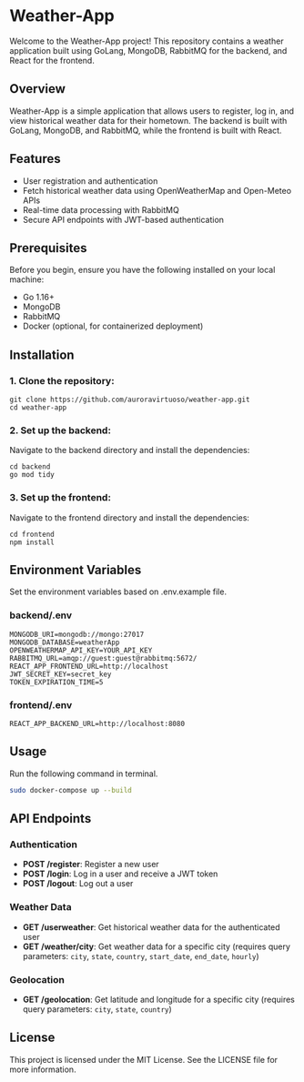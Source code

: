 # Weather-App
Welcome to the Weather-App project! This repository contains a weather application built using GoLang, MongoDB, RabbitMQ for the backend, and React for the frontend.
## Overview
Weather-App is a simple application that allows users to register, log in, and view historical weather data for their hometown. The backend is built with GoLang, MongoDB, and RabbitMQ, while the frontend is built with React.
## Features
- User registration and authentication
- Fetch historical weather data using OpenWeatherMap and Open-Meteo APIs
- Real-time data processing with RabbitMQ
- Secure API endpoints with JWT-based authentication
## Prerequisites
Before you begin, ensure you have the following installed on your local machine:
- Go 1.16+
- MongoDB
- RabbitMQ
- Docker (optional, for containerized deployment)
## Installation
### 1. Clone the repository:
```console
git clone https://github.com/auroravirtuoso/weather-app.git
cd weather-app
```
### 2. Set up the backend:
Navigate to the backend directory and install the dependencies:
```console
cd backend
go mod tidy
```
### 3. Set up the frontend:
Navigate to the frontend directory and install the dependencies:
```console
cd frontend
npm install
```
## Environment Variables
Set the environment variables based on .env.example file.
### backend/.env
```
MONGODB_URI=mongodb://mongo:27017
MONGODB_DATABASE=weatherApp
OPENWEATHERMAP_API_KEY=YOUR_API_KEY
RABBITMQ_URL=amqp://guest:guest@rabbitmq:5672/
REACT_APP_FRONTEND_URL=http://localhost
JWT_SECRET_KEY=secret_key
TOKEN_EXPIRATION_TIME=5
```
### frontend/.env
```
REACT_APP_BACKEND_URL=http://localhost:8080
```
## Usage
Run the following command in terminal.
```sh
sudo docker-compose up --build
```
## API Endpoints
### Authentication
- **POST /register**: Register a new user
- **POST /login**: Log in a user and receive a JWT token
- **POST /logout**: Log out a user
### Weather Data
- **GET /userweather**: Get historical weather data for the authenticated user
- **GET /weather/city**: Get weather data for a specific city (requires query parameters: `city`, `state`, `country`, `start_date`, `end_date`, `hourly`)
### Geolocation
- **GET /geolocation**: Get latitude and longitude for a specific city (requires query parameters: `city`, `state`, `country`)
## License
This project is licensed under the MIT License. See the LICENSE file for more information.